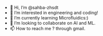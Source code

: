 - 👋 Hi, I’m @sahba-zhsdt
- 👀 I’m interested in engineering and coding!
- 🌱 I’m currently learning Microfluidics:)
- 💞️ I’m looking to collaborate on AI and ML.
- 📫 How to reach me ? through gmail.

<!---
sahba-zhsdt/sahba-zhsdt is a ✨ special ✨ repository because its `README.md` (this file) appears on your GitHub profile.
You can click the Preview link to take a look at your changes.
--->
